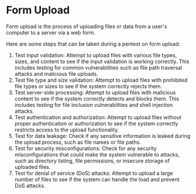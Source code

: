 # Form Upload

Form upload is the process of uploading files or data from a user's computer to a server via a web form.

Here are some steps that can be taken during a pentest on form upload:

1. Test input validation: Attempt to upload files with various file types, sizes, and content to see if the input validation is working correctly. This includes testing for common vulnerabilities such as file path traversal attacks and malicious file uploads.
2. Test file type and size validation: Attempt to upload files with prohibited file types or sizes to see if the system correctly rejects them.
3. Test server-side processing: Attempt to upload files with malicious content to see if the system correctly detects and blocks them. This includes testing for file inclusion vulnerabilities and shell injection attacks.
4. Test authentication and authorization: Attempt to upload files without proper authentication or authorization to see if the system correctly restricts access to the upload functionality.
5. Test for data leakage: Check if any sensitive information is leaked during the upload process, such as file names or file paths.
6. Test for security misconfigurations: Check for any security misconfigurations that could make the system vulnerable to attacks, such as directory listing, file permissions, or insecure storage of uploaded files.
7. Test for denial of service (DoS) attacks: Attempt to upload a large number of files to see if the system can handle the load and prevent DoS attacks.
